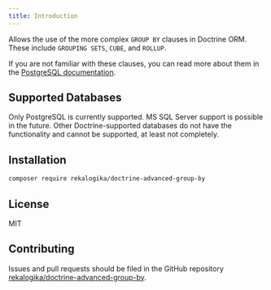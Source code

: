 ```yaml
---
title: Introduction
---
```


Allows the use of the more complex `GROUP BY` clauses in Doctrine ORM.
These include `GROUPING SETS`, `CUBE`, and `ROLLUP`.

If you are not familiar with these clauses, you can read more about them in the
[PostgreSQL documentation](https://www.postgresql.org/docs/current/queries-table-expressions.html#QUERIES-GROUPING-SETS).

## Supported Databases

Only PostgreSQL is currently supported. MS SQL Server support is possible in the
future. Other Doctrine-supported databases do not have the functionality and
cannot be supported, at least not completely.

## Installation

```bash
composer require rekalogika/doctrine-advanced-group-by
```

## License

MIT

## Contributing

Issues and pull requests should be filed in the GitHub repository [rekalogika/doctrine-advanced-group-by](https://github.com/rekalogika/doctrine-advanced-group-by).